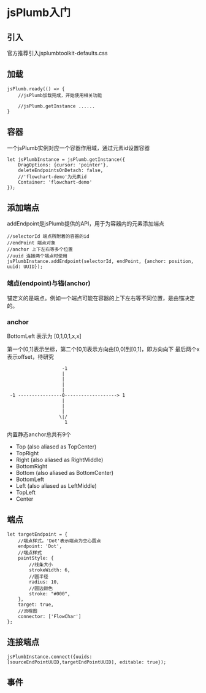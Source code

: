 # jsPlumb入门

## 引入 
官方推荐引入jsplumbtoolkit-defaults.css

## 加载
````
jsPlumb.ready(() => {
	//jsPlumb加载完成，开始使用相关功能
	
	//jsPlumb.getInstance ......
}
````

## 容器
一个jsPlumb实例对应一个容器作用域，通过元素id设置容器

````
let jsPlumbInstance = jsPlumb.getInstance({
    DragOptions: {cursor: 'pointer'},
    deleteEndpointsOnDetach: false,
    //'flowchart-demo'为元素id
    Container: 'flowchart-demo'
});
````

## 添加端点
addEndpoint是jsPlumb提供的API，用于为容器内的元素添加端点

````
//selectorId 端点所附着的容器的id
//endPoint 端点对象
//anchor 上下左右等多个位置
//uuid 连接两个端点时使用
jsPlumbInstance.addEndpoint(selectorId, endPoint, {anchor: position, uuid: UUID});
````

### 端点(endpoint)与锚(anchor)
锚定义的是端点。例如一个端点可能在容器的上下左右等不同位置，是由锚决定的。

### anchor

BottomLeft 表示为 [0,1,0,1,x,x] 

第一个[0,1]表示坐标，第二个[0,1]表示方向由[0,0]到[0,1]，即方向向下
最后两个x表示offset，待研究

````            
                    -1
                    | 
                    |
                    |
                    |
 -1 ----------------0-------------------> 1 
                    |
                    |
                    |
                   \|/
                     1
````

内置静态anchor总共有9个

- Top (also aliased as TopCenter)
- TopRight
- Right (also aliased as RightMiddle)
- BottomRight
- Bottom (also aliased as BottomCenter)
- BottomLeft
- Left (also aliased as LeftMiddle)
- TopLeft
- Center

## 端点

````
let targetEndpoint = {
    //端点样式，'Dot'表示端点为空心圆点
    endpoint: 'Dot',
    //端点样式
    paintStyle: {
        //线条大小
        strokeWidth: 6,
        //圆半径
        radius: 10,
        //圆边颜色
        stroke: "#000",
    },
    target: true,
    //流程图
    connector: ['FlowChar']
};
````

## 连接端点

````
jsPlumbInstance.connect({uuids:[sourceEndPointUUID,targetEndPointUUID], editable: true});
````

## 事件
